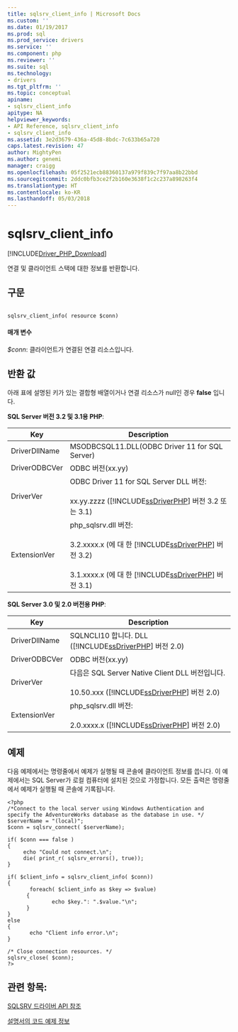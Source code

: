 ```yaml
---
title: sqlsrv_client_info | Microsoft Docs
ms.custom: ''
ms.date: 01/19/2017
ms.prod: sql
ms.prod_service: drivers
ms.service: ''
ms.component: php
ms.reviewer: ''
ms.suite: sql
ms.technology:
- drivers
ms.tgt_pltfrm: ''
ms.topic: conceptual
apiname:
- sqlsrv_client_info
apitype: NA
helpviewer_keywords:
- API Reference, sqlsrv_client_info
- sqlsrv_client_info
ms.assetid: 3e2d3679-436a-45d8-8bdc-7c633b65a720
caps.latest.revision: 47
author: MightyPen
ms.author: genemi
manager: craigg
ms.openlocfilehash: 05f2521ecb88360137a979f839c7f97aa8b22bbd
ms.sourcegitcommit: 2ddc0bfb3ce2f2b160e3638f1c2c237a898263f4
ms.translationtype: HT
ms.contentlocale: ko-KR
ms.lasthandoff: 05/03/2018
---
```

# <a name="sqlsrvclientinfo"></a>sqlsrv_client_info
[!INCLUDE[Driver_PHP_Download](../../includes/driver_php_download.md)]

연결 및 클라이언트 스택에 대한 정보를 반환합니다.  
  
## <a name="syntax"></a>구문  
  
```  
  
sqlsrv_client_info( resource $conn)  
```  
  
#### <a name="parameters"></a>매개 변수  
*$conn*: 클라이언트가 연결된 연결 리소스입니다.  
  
## <a name="return-value"></a>반환 값  
아래 표에 설명된 키가 있는 결합형 배열이거나 연결 리소스가 null인 경우 **false** 입니다.  
  
**SQL Server 버전 3.2 및 3.1용 PHP**:  
  
|Key|Description|  
|-------|---------------|  
|DriverDllName|MSODBCSQL11.DLL(ODBC Driver 11 for SQL Server)|  
|DriverODBCVer|ODBC 버전(xx.yy)|  
|DriverVer|ODBC Driver 11 for SQL Server DLL 버전:<br /><br />xx.yy.zzzz ([!INCLUDE[ssDriverPHP](../../includes/ssdriverphp_md.md)] 버전 3.2 또는 3.1)|  
|ExtensionVer|php_sqlsrv.dll 버전:<br /><br />3.2.xxxx.x (에 대 한 [!INCLUDE[ssDriverPHP](../../includes/ssdriverphp_md.md)] 버전 3.2)<br /><br />3.1.xxxx.x (에 대 한 [!INCLUDE[ssDriverPHP](../../includes/ssdriverphp_md.md)] 버전 3.1)|  
  
**SQL Server 3.0 및 2.0 버전용 PHP**:  
  
|Key|Description|  
|-------|---------------|  
|DriverDllName|SQLNCLI10 합니다. DLL ([!INCLUDE[ssDriverPHP](../../includes/ssdriverphp_md.md)] 버전 2.0)|  
|DriverODBCVer|ODBC 버전(xx.yy)|  
|DriverVer|다음은 SQL Server Native Client DLL 버전입니다.<br /><br />10.50.xxx ([!INCLUDE[ssDriverPHP](../../includes/ssdriverphp_md.md)] 버전 2.0)|  
|ExtensionVer|php_sqlsrv.dll 버전:<br /><br />2.0.xxxx.x ([!INCLUDE[ssDriverPHP](../../includes/ssdriverphp_md.md)] 버전 2.0)|  
  
## <a name="example"></a>예제  
다음 예제에서는 명령줄에서 예제가 실행될 때 콘솔에 클라이언트 정보를 씁니다. 이 예제에서는 SQL Server가 로컬 컴퓨터에 설치된 것으로 가정합니다. 모든 출력은 명령줄에서 예제가 실행될 때 콘솔에 기록됩니다.  
  
```  
<?php  
/*Connect to the local server using Windows Authentication and   
specify the AdventureWorks database as the database in use. */  
$serverName = "(local)";  
$conn = sqlsrv_connect( $serverName);  
  
if( $conn === false )  
{  
     echo "Could not connect.\n";  
     die( print_r( sqlsrv_errors(), true));  
}  
  
if( $client_info = sqlsrv_client_info( $conn))  
{  
       foreach( $client_info as $key => $value)  
      {  
              echo $key.": ".$value."\n";  
      }  
}  
else  
{  
       echo "Client info error.\n";  
}  
  
/* Close connection resources. */  
sqlsrv_close( $conn);  
?>  
```  
  
## <a name="see-also"></a>관련 항목:  
[SQLSRV 드라이버 API 참조](../../connect/php/sqlsrv-driver-api-reference.md)

[설명서의 코드 예제 정보](../../connect/php/about-code-examples-in-the-documentation.md)  
  
